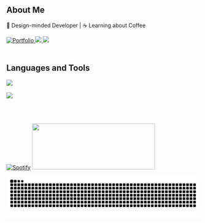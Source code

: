 
<h2 align="left">About Me</h2>
<p align="left">🎨 Design-minded Developer | ☕ Learning about Coffee </p>

<div align="left">
  <a href="https://nijoow-portfolio.vercel.app/" target="_blank">
    <img src=https://img.shields.io/static/v1?label=&message=Portfolio&color=8458b3&style=for-the-badge alt="Portfolio" style="margin-bottom: 5px;" />
  </a> 
  <a href="https://www.linkedin.com/in/nijoow/" target="_blank">
    <img src="https://img.shields.io/badge/LINKED IN-0A66C2?style=for-the-badge&logo=linkedin&logoColor=ffffff"/>
  </a>
  <a href="mailto:nijoow1127@gmail.com">
    <img src="https://img.shields.io/badge/nijoow1127@gmail.com-EA4335?style=for-the-badge&logo=Gmail&logoColor=ffffff"/>
  </a>
</div>

<br/>

<h2 align="left">Languages and Tools</h2>

<p align="left">
  <a href="#">
    <img src="https://skillicons.dev/icons?i=html,css,javascript,ts,react,nextjs,tailwind" />
  </a>
</p>
<p align="left">
  <a href="#">
    <img src="https://skillicons.dev/icons?i=git,github,yarn,figma" />
  </a>
</p>

<br/><br/>

<div align="left">
  
[![Spotify](https://novatorem-nijoow.vercel.app/api/spotify?background_color=0d1117&border_color=ffffff)](https://open.spotify.com/user/31z26ebvmvfzme53xtmbpjfs4rau)
<a href="https://github.com/devxb/gitanimals">
  <img
    src="https://render.gitanimals.org/lines/nijoow?pet-id=590728479349864970"
    width="320"
    height="120"
  />
</a>

<img src="https://raw.githubusercontent.com/nijoow/nijoow/output/snake.svg" alt="Snake animation" />
</div>

